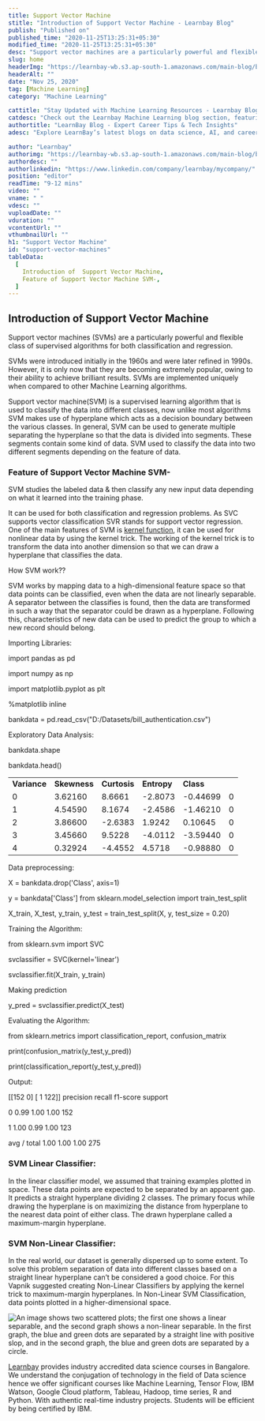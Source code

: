 ```yaml
---
title: Support Vector Machine
stitle: "Introduction of Support Vector Machine - Learnbay Blog"
publish: "Published on"
published_time: "2020-11-25T13:25:31+05:30"
modified_time: "2020-11-25T13:25:31+05:30"
desc: "Support vector machines are a particularly powerful and flexible class of supervised algorithms. In this blog, we will explore the support vendor machines."
slug: home
headerImg: "https://learnbay-wb.s3.ap-south-1.amazonaws.com/main-blog/blog/vector.png"
headerAlt: ""
date: "Nov 25, 2020"
tag: [Machine Learning]
category: "Machine Learning"

cattitle: "Stay Updated with Machine Learning Resources - Learnbay Blogs"
catdesc: "Check out the Learnbay Machine Learning blog section, featuring a comprehensive collection of blogs on Deep Learning, Neural Networks, NLP, etc."
authortitle: "LearnBay Blog - Expert Career Tips & Tech Insights"
adesc: "Explore LearnBay’s latest blogs on data science, AI, and career growth tips curated by industry experts to help you stay ahead in the tech world."

author: "Learnbay"
authorimg: "https://learnbay-wb.s3.ap-south-1.amazonaws.com/main-blog/blog/learnbay-admin.webp"
authordesc: ""
authorlinkedin: "https://www.linkedin.com/company/learnbay/mycompany/"
position: "editor"
readTime: "9-12 mins"
video: ""
vname: " "
vdesc: ""
vuploadDate: ""
vduration: ""
vcontentUrl: ""
vthumbnailUrl: ""
h1: "Support Vector Machine"
id: "support-vector-machines"
tableData:
  [
    Introduction of  Support Vector Machine,
    Feature of Support Vector Machine SVM-,
  ]
---
```


## Introduction of Support Vector Machine

Support vector machines (SVMs) are a particularly powerful and flexible class of supervised algorithms for both classification and regression.

SVMs were introduced initially in the 1960s and were later refined in 1990s. However, it is only now that they are becoming extremely popular, owing to their ability to achieve brilliant results. SVMs are implemented uniquely when compared to other Machine Learning algorithms.

Support vector machine(SVM) is a supervised learning algorithm that is used to classify the data into different classes, now unlike most algorithms SVM makes use of hyperplane which acts as a decision boundary between the various classes. In general, SVM can be used to generate multiple separating the hyperplane so that the data is divided into segments. These segments contain some kind of data. SVM used to classify the data into two different segments depending on the feature of data.

### Feature of Support Vector Machine SVM-

SVM studies the labeled data & then classify any new input data depending on what it learned into the training phase.

It can be used for both classification and regression problems. As SVC supports vector classification SVR stands for support vector regression. One of the main features of SVM is <a href="https://www.geeksforgeeks.org/major-kernel-functions-in-support-vector-machine-svm/#:~:text=Kernel%20Function%20is%20a%20method,window%20to%20manipulate%20the%20data." target="_blank" rel="nofollow">kernel function</a>, it can be used for nonlinear data by using the kernel trick. The working of the kernel trick is to transform the data into another dimension so that we can draw a hyperplane that classifies the data.

How SVM work??

SVM works by mapping data to a high-dimensional feature space so that data points can be classified, even when the data are not linearly separable. A separator between the classifies is found, then the data are transformed in such a way that the separator could be drawn as a hyperplane. Following this, characteristics of new data can be used to predict the group to which a new record should belong.

Importing Libraries:

import pandas as pd

import numpy as np

import matplotlib.pyplot as plt

%matplotlib inline

bankdata = pd.read_csv("D:/Datasets/bill_authentication.csv")

Exploratory Data Analysis:

bankdata.shape

bankdata.head()

<table>
  <tr>
   <td><strong>Variance</strong>
   </td>
   <td><strong>Skewness</strong>
   </td>
   <td><strong>Curtosis</strong>
   </td>
   <td><strong>Entropy</strong>
   </td>
   <td><strong>Class</strong>
   </td>
   <td>
   </td>
  </tr>
  <tr>
   <td>0
   </td>
   <td>3.62160
   </td>
   <td>8.6661
   </td>
   <td>-2.8073
   </td>
   <td>-0.44699
   </td>
   <td>0
   </td>
  </tr>
  <tr>
   <td>1
   </td>
   <td>4.54590
   </td>
   <td>8.1674
   </td>
   <td>-2.4586
   </td>
   <td>-1.46210
   </td>
   <td>0
   </td>
  </tr>
  <tr>
   <td>2
   </td>
   <td>3.86600
   </td>
   <td>-2.6383
   </td>
   <td>1.9242
   </td>
   <td>0.10645
   </td>
   <td>0
   </td>
  </tr>
  <tr>
   <td>3
   </td>
   <td>3.45660
   </td>
   <td>9.5228
   </td>
   <td>-4.0112
   </td>
   <td>-3.59440
   </td>
   <td>0
   </td>
  </tr>
  <tr>
   <td>4
   </td>
   <td>0.32924
   </td>
   <td>-4.4552
   </td>
   <td>4.5718
   </td>
   <td>-0.98880
   </td>
   <td>0
   </td>
  </tr>
</table>

Data preprocessing:

X = bankdata.drop('Class', axis=1)

y = bankdata['Class'] from sklearn.model_selection import train_test_split

X_train, X_test, y_train, y_test = train_test_split(X, y, test_size = 0.20)

Training the Algorithm:

from sklearn.svm import SVC

svclassifier = SVC(kernel='linear')

svclassifier.fit(X_train, y_train)

Making prediction

y_pred = svclassifier.predict(X_test)

Evaluating the Algorithm:

from sklearn.metrics import classification_report, confusion_matrix

print(confusion_matrix(y_test,y_pred))

print(classification_report(y_test,y_pred))

Output:

[[152 0] [ 1 122]] precision recall f1-score support

0 0.99 1.00 1.00 152

1 1.00 0.99 1.00 123

avg / total 1.00 1.00 1.00 275

### SVM Linear Classifier:

In the linear classifier model, we assumed that training examples plotted in space. These data points are expected to be separated by an apparent gap. It predicts a straight hyperplane dividing 2 classes. The primary focus while drawing the hyperplane is on maximizing the distance from hyperplane to the nearest data point of either class. The drawn hyperplane called a maximum-margin hyperplane.

### SVM Non-Linear Classifier:

In the real world, our dataset is generally dispersed up to some extent. To solve this problem separation of data into different classes based on a straight linear hyperplane can’t be considered a good choice. For this Vapnik suggested creating Non-Linear Classifiers by applying the kernel trick to maximum-margin hyperplanes. In Non-Linear SVM Classification, data points plotted in a higher-dimensional space.

<Image src="https://learnbay-wb.s3.ap-south-1.amazonaws.com/main-blog/blog/vector1.png"   class="img" alt="An image shows two scattered plots; the first one shows a linear separable, and the second graph shows a non-linear separable. In the first graph, the blue and green dots are separated by a straight line with positive slop, and in the second graph, the blue and green dots are separated by a circle."/>

<a href="https://www.learnbay.co/data-science-course/" target="_blank">Learnbay</a> provides industry accredited data science courses in Bangalore. We understand the conjugation of technology in the field of Data science hence we offer significant courses like Machine Learning, Tensor Flow, IBM Watson, Google Cloud platform, Tableau, Hadoop, time series, R and Python. With authentic real-time industry projects. Students will be efficient by being certified by IBM.
